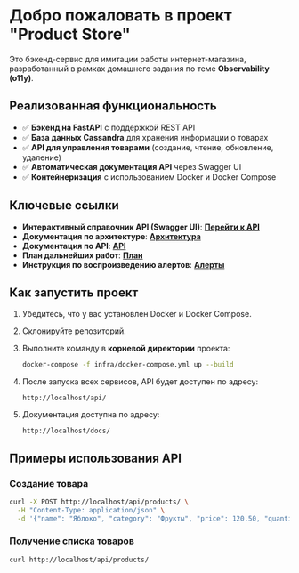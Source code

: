 # Добро пожаловать в проект "Product Store"

Это бэкенд-сервис для имитации работы интернет-магазина, разработанный в рамках домашнего задания по теме **Observability (o11y)**.

## Реализованная функциональность

- ✅ **Бэкенд на FastAPI** с поддержкой REST API
- ✅ **База данных Cassandra** для хранения информации о товарах
- ✅ **API для управления товарами** (создание, чтение, обновление, удаление)
- ✅ **Автоматическая документация API** через Swagger UI
- ✅ **Контейнеризация** с использованием Docker и Docker Compose

## Ключевые ссылки

* **Интерактивный справочник API (Swagger UI)**: **[Перейти к API](/api/swagger)**
* **Документация по архитектуре**: **[Архитектура](/architecture)**
* **Документация по API**: **[API](/api_docs)**
* **План дальнейших работ**: **[План](/future_plans)**
* **Инструкция по воспроизведению алертов**: **[Алерты](/reproduce_alerts)**

## Как запустить проект

1. Убедитесь, что у вас установлен Docker и Docker Compose.
2. Склонируйте репозиторий.
3. Выполните команду в **корневой директории** проекта:

   ```bash
   docker-compose -f infra/docker-compose.yml up --build
   ```

4. После запуска всех сервисов, API будет доступен по адресу:
   ```
   http://localhost/api/
   ```

5. Документация доступна по адресу:
   ```
   http://localhost/docs/
   ```

## Примеры использования API

### Создание товара

```bash
curl -X POST http://localhost/api/products/ \
  -H "Content-Type: application/json" \
  -d '{"name": "Яблоко", "category": "Фрукты", "price": 120.50, "quantity": 100}'
```

### Получение списка товаров

```bash
curl http://localhost/api/products/
```

